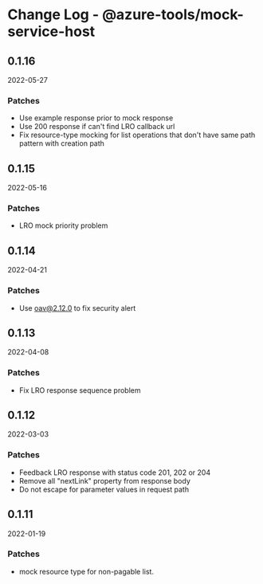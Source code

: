# Change Log - @azure-tools/mock-service-host

## 0.1.16
2022-05-27

### Patches

- Use example response prior to mock response
- Use 200 response if can't find LRO callback url
- Fix resource-type mocking for list operations that don't have same path pattern with creation path

## 0.1.15
2022-05-16

### Patches

- LRO mock priority problem

## 0.1.14
2022-04-21

### Patches

- Use oav@2.12.0 to fix security alert

## 0.1.13
2022-04-08

### Patches

- Fix LRO response sequence problem

## 0.1.12
2022-03-03

### Patches

- Feedback LRO response with status code 201, 202 or 204
- Remove all "nextLink" property from response body
- Do not escape for parameter values in request path

## 0.1.11
2022-01-19

### Patches

- mock resource type for non-pagable list.

